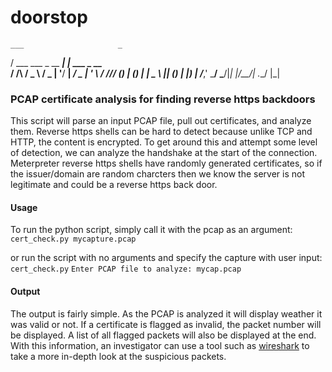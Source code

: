 # doorstop
    ___                     _              
   /   \___   ___  _ __ ___| |_ ___  _ __  
  / /\ / _ \ / _ \| '__/ __| __/ _ \| '_ \ 
 / /_// (_) | (_) | |  \__ \ || (_) | |_) |
/___,' \___/ \___/|_|  |___/\__\___/| .__/ 
                                    |_|    

### PCAP certificate analysis for finding reverse https backdoors

This script will parse an input PCAP file, pull out certificates, and analyze them.
Reverse https shells can be hard to detect because unlike TCP and HTTP, the content is encrypted.  To get around this and attempt some level of detection, we can analyze the handshake at the start of the connection.
Meterpreter reverse https shells have randomly generated certificates, so if the issuer/domain are random charcters then we know the server is not legitimate and could be a reverse https back door.

#### Usage
To run the python script, simply call it with the pcap as an argument:
`cert_check.py mycapture.pcap`

or run the script with no arguments and specify the capture with user input:
`cert_check.py`
`Enter PCAP file to analyze: mycap.pcap`

#### Output
The output is fairly simple.  As the PCAP is analyzed it will display weather it was valid or not.  If a certificate is flagged as invalid, the packet number will be displayed.  A list of all flagged packets will also be displayed at the end.  With this information, an investigator can use a tool such as [wireshark](https://www.wireshark.org/) to take a more in-depth look at the suspicious packets.



